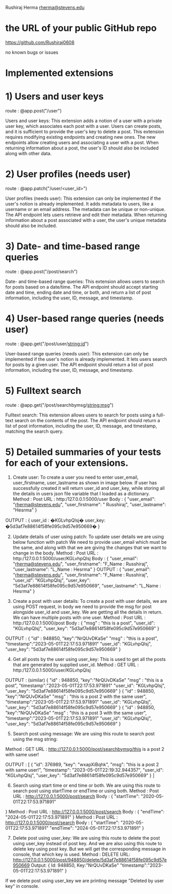 Rushiraj Herma [rherma@stevens.edu](mailto:rherma@stevens.edu)

# the URL of your public GitHub repo
https://github.com/Rushiraj0608

no known bugs or issues

# Implemented extensions
# 1) Users and user keys 
route : @app.post("/user")

Users and user keys: This extension adds a notion of a user with a private user key, which associates each post with a user. Users can create posts, and it is sufficient to provide the user's key to delete a post. This extension requires modifying existing endpoints and creating new ones. The new endpoints allow creating users and associating a user with a post. When returning information about a post, the user's ID should also be included along with other data.

# 2) User profiles (needs user)
route : @app.patch("/user/<user_id>")

User profiles (needs user): This extension can only be implemented if the user's notion is already implemented. It adds metadata to users, like a username or an email address. The metadata can be unique or non-unique. The API endpoint lets users retrieve and edit their metadata. When returning information about a post associated with a user, the user's unique metadata should also be included.

# 3) Date- and time-based range queries
route : @app.post("/post/search")

Date- and time-based range queries: This extension allows users to search for posts based on a date/time. The API endpoint should accept starting date and time, ending date and time, or both, and return a list of post information, including the user, ID, message, and timestamp.

# 4) User-based range queries (needs user)
route : @app.get("/post/user/<string:id>")

User-based range queries (needs user): This extension can only be implemented if the user's notion is already implemented. It lets users search for posts by a given user. The API endpoint should return a list of post information, including the user, ID, message, and timestamp.

# 5) Fulltext search
route : @app.get("/post/searchbymsg/<string:msg>")

Fulltext search: This extension allows users to search for posts using a full-text search on the contents of the post. The API endpoint should return a list of post information, including the user, ID, message, and timestamp, matching the search query.

# 5) Detailed summaries of your tests for each of your extensions.

1) Create user:
To create a user you need to enter user_email, user_firstname, user_lastname as shown in image below. If user has successfully created it will return user_id and user_key, while storing all the details in users json file variable that I loaded as a dictionary.
Method : Post
URL : http:/127.0.0.1:5000/user
Body : 
{
  "user_email": "rherma@stevens.edu",
  "user_firstname": " Russhiraj",
  "user_lastname": "Hesrma"
}

OUTPUT : 
{
user_id : �KGLvhpQlsj�
user_key: �5d3af7e88614f58fe095c9d57e950669�
}



2) Update details of user using patch:
To update user details we are using below function with patch
We need to provide user_email which must be the same, and along with that we are giving the changes that we want to change in the body.
Method : Post
URL : http:/127.0.0.1:5000/user/KGLvhpQlsj
Body : 
{
  "user_email": "rherma@stevens.edu",
  "user_firstname": "F_Name : Russhiraj",
  "user_lastname": "L_Name : Hesrma"
}
OUTPUT : 
{
"user_email": "rherma@stevens.edu",
"user_firstname": "F_Name : Russhiraj",
"user_id": "KGLvhpQlsj",
"user_key": "5d3af7e88614f58fe095c9d57e950669",
"user_lastname": "L_Name : Hesrma"
}



3) Create a post with user details:
To create a post with user details, we are using POST request, in body we need to provide the msg for post alongside user_id and user_key. We are getting all the details in return. We can have multiple posts with one user.
Method : Post
URL : http:/127.0.0.1:5000/post
Body : 
{
  "msg" : "this is a post",
  "user_id": "KGLvhpQlsj",
  "user_key": "5d3af7e88614f58fe095c9d57e950669"
}

OUTPUT : 
{
 "id" : 948850,
 "key":"NrQUvDKaSe"
 "msg" : "this is a post",
 "timestamp":"2023-05-01T22:17:53.971891"
 "user_id": "KGLvhpQlsj",
 "user_key": "5d3af7e88614f58fe095c9d57e950669"
}

4) Get all posts by the user using user_key:
This is used to get all the posts that are generated by supplied user_id.
Method : GET
URL : http:/127.0.0.1:5000/user/KGLvhpQlsj


OUTPUT : (similar)
{
"id" : 948850,
 "key":"NrQUvDKaSe"
 "msg" : "this is a post",
 "timestamp":"2023-05-01T22:17:53.971891"
 "user_id": "KGLvhpQlsj",
 "user_key": "5d3af7e88614f58fe095c9d57e950669"
}
{
"id" : 948850,
 "key":"NrQUvDKaSe"
 "msg" : "this is a post 2 with the same user",
 "timestamp":"2023-05-01T22:17:53.971891"
 "user_id": "KGLvhpQlsj",
 "user_key": "5d3af7e88614f58fe095c9d57e950669"
}
{
"id" : 948850,
 "key":"NrQUvDKaSe"
 "msg" : "this is a post 3 with the same user",
 "timestamp":"2023-05-01T22:17:53.971891"
 "user_id": "KGLvhpQlsj",
 "user_key": "5d3af7e88614f58fe095c9d57e950669"
}

5) Search post using message:
We are using this route to search post using the msg string:

Method : GET
URL : http://127.0.0.1:5000/post/searchbymsg/this is a post 2 with same user!

OUTPUT : 
[
{
"id": 376989,
"key": "wxapXiBqhk",
"msg": "this is a post 2 with same user!",
"timestamp": "2023-05-01T22:19:32.944357",
"user_id": "KGLvhpQlsj",
"user_key": "5d3af7e88614f58fe095c9d57e950669"
}
]



6) Search using start time or end time or both.
We are using this route to search post using startTime or endTime or using both.
Method : Post
URL : http://127.0.0.1:5000/post/search
Body : 
{
"startTime": "2020-05-01T22:17:53.971891"

}
Method : Post
URL : http://127.0.0.1:5000/post/search
Body : 
{
  "endTime": "2024-05-01T22:17:53.971891"
}
Method : Post
URL : http://127.0.0.1:5000/post/search
Body : 
{
"startTime": "2020-05-01T22:17:53.971891"
"endTime": "2024-05-01T22:17:53.971891"
}


7) Delete post using user_key:
We are using this route to delete the post using user_key instead of post key. And we are also using this route to delete key using post key. But we will get the corresponding message in console, that which key is used.
Method : DELETE
URL: http://127.0.0.1:5000/post/948850/delete/5d3af7e88614f58fe095c9d57e950669
Output:
{
Id: 948850,
Key:"NrQUvDKaSe"
"timestamp":"2023-05-01T22:17:53.971891"
}


If we delete post using user_key we are printing message "Deleted by user key" in console.
